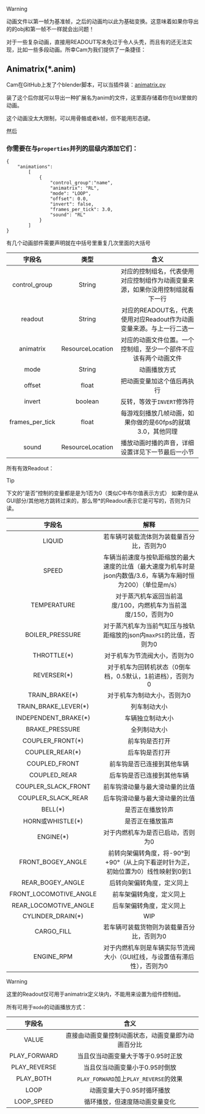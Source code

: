 

>[!WARNING]
> 动画文件以第一帧为基准帧，之后的动画均以此为基础变换。这意味着如果你导出的的obj和第一帧不一样就会出问题！

对于一些复杂动画，直接用READOUT写未免过于令人头秃，而且有的还无法实现，比如一些多段动画。所幸Cam为我们提供了一条捷径：

## Animatrix(*.anim)

Cam在GitHub上发了个blender脚本，可以当插件装：[animatrix.py](https://github.com/TeamOpenIndustry/ImmersiveRailroading/blob/master/animatrix.py)

装了这个后你就可以导出一种扩展名为anim的文件，这里面存储着你在bld里做的动画。

这个动画没太大限制，可以用骨骼或者k帧，但不能用形态键。

然后
### 你需要在与`properties`并列的层级内添加它们：
```
{
    "animations":
        [
            {
                "control_group":"name",
                "animatrix": "RL",
                "mode": "LOOP",
                "offset": 0.0,
                "invert": false,
                "frames_per_tick": 3.0,
                "sound": "RL"
            }
        ]
}
```

有几个动画部件需要声明就在中括号里重复几次里面的大括号

|       字段名       |        类型        |                    	含义                    |
|:---------------:|:----------------:|:-----------------------------------------:|
|  control_group  |      String      |  对应的控制组名，代表使用对应控制组作为动画变量来源，如果你没用控制组就看下一行  |
|     readout     |      String      | 对应的READOUT名，代表使用对应Readout作为动画变量来源。与上一行二选一 |
|    animatrix    | ResourceLocation |     对应的动画文件位置。一个控制组，至少一个部件不应该有两个动画文件      |
|      mode       |      String      |                  动画播放方式                   |
|     offset      |      float       |               把动画变量加这个值后再执行               |
|     invert      |     boolean      |             反转，等效于`INVERT`修饰符             |
| frames_per_tick |      float       |     每游戏刻播放几帧动画，如果你做的是60fps的就填3.0，其他同理     |
|      sound      | ResourceLocation |         播放动画时播的声音，详细设置详见下一节最后一小节          |

所有有效Readout：

>[!TIP]
> 下文的“是否”控制的变量都是是为1否为0（类似C中布尔值表示方式）
> 如果你是从GUI部分/其他地方跳转过来的，那么带*的Readout表示它是可写的，否则为只读。

|          字段名           |                              	解释                               |
|:----------------------:|:--------------------------------------------------------------:|
|         LIQUID         |                     若车辆可装载流体则为装载量百分比，否则为0                      |
|         SPEED          | 车辆当前速度与按轨距缩放的最大速度的比值（最大速度为机车时是json内数值/3.6，车辆为车厢时恒为200）（单位是m/s） |
|      TEMPERATURE       |              对于蒸汽机车返回当前温度/100，内燃机车为当前温度/150，否则为0               |
|    BOILER_PRESSURE     |            对于蒸汽机车为当前气缸压与按轨距缩放的json内`maxPSI`的比值，否则为0            |
|      THROTTLE(*)       |                        对于机车为节流阀大小，否则为0                         |
|      REVERSER(*)       |                对于机车为回转机状态（0倒车档，0.5默认，1前进档），否则为0                |
|     TRAIN_BRAKE(*)     |                         对于机车为制动大小，否则为0                         |
|  TRAIN_BRAKE_LEVER(*)  |                             列车制动大小                             |
|  INDEPENDENT_BRAKE(*)  |                            车辆独立制动大小                            |
|     BRAKE_PRESSURE     |                             全列制动大小                             |
|    COUPLER_FRONT(*)    |                            前车钩是否打开                             |
|    COUPLER_REAR(*)     |                            后车钩是否打开                             |
|     COUPLED_FRONT      |                         前车钩是否已连接到其他车辆                          |
|      COUPLED_REAR      |                         后车钩是否已连接到其他车辆                          |
|  COUPLER_SLACK_FRONT   |                        前车钩滑动量与最大滑动量的比值                         |
|   COUPLER_SLACK_REAR   |                        后车钩滑动量与最大滑动量的比值                         |
|        BELL(*)         |                            是否正在播放铃声                            |
|    HORN或WHISTLE(*)     |                            是否正在播放笛声                            |
|       ENGINE(*)        |                       对于内燃机车为是否已启动，否则为0                        |
|   FRONT_BOGEY_ANGLE    |         前转向架偏转角度，将-90°到+90°（从上向下看逆时针为正，初始位置为0）线性映射到0到1         |
|    REAR_BOGEY_ANGLE    |                         后转向架偏转角度，定义同上                          |
| FRONT_LOCOMOTIVE_ANGLE |                          前车架偏转角度，定义同上                          |
| REAR_LOCOMOTIVE_ANGLE  |                          后车架偏转角度，定义同上                          |
|   CYLINDER_DRAIN(*)    |                              WIP                               |
|       CARGO_FILL       |                     若车辆可装载货物则为装载量百分比，否则为0                      |
|       ENGINE_RPM       |             对于内燃机车则是车辆实际节流阀大小（GUI红线，与设置值有滞后性），否则为0             |

>[!WARNING]
> 这里的Readout仅可用于animatrix定义块内，不能用来设置为组件控制组。

所有可用于`mode`的动画播放方式：

|     字段名      |                	含义                |
|:------------:|:---------------------------------:|
|    VALUE     |     直接由动画变量控制动画状态，动画变量即为动画百分比     |
| PLAY_FORWARD |        当且仅当动画变量大于等于0.95时正放        |
| PLAY_REVERSE |         当且仅当动画变量小于0.95时倒放         |
|  PLAY_BOTH   | `PLAY_FORWARD`加上`PLAY_REVERSE`的效果 |
|     LOOP     |          动画变量大于0.95时循环播放          |
|  LOOP_SPEED  |          循环播放，但速度随动画变量变化          |


